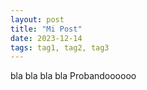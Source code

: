 ```yaml
---
layout: post
title: "Mi Post"
date: 2023-12-14
tags: tag1, tag2, tag3
---
```

<p align = "justify">bla bla bla bla Probandoooooo</p>

